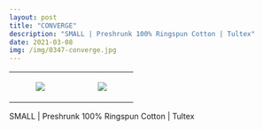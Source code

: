 ```yaml
---
layout: post
title: "CONVERGE"
description: "SMALL | Preshrunk 100% Ringspun Cotton | Tultex"
date: 2021-03-08
img: /img/0347-converge.jpg
---
```




<table style="width:100%;"><tr><td style="vertical-align:top;">
      <figure class="tmblr-full" data-orig-height="2048" data-orig-width="1365" data-orig-src="https://concertshirts.netlify.app/shirts/0347/0347-01.jpg"><img src="https://64.media.tumblr.com/4b45d4e53fdff5ff2a056c0e08e24592/05512c88258b0c3f-9b/s540x810/f518d70e3d17e43bbadee4a464399100e29e54da.jpg" data-orig-height="2048" data-orig-width="1365" data-orig-src="https://concertshirts.netlify.app/shirts/0347/0347-01.jpg"/></figure></td>
    <td style="vertical-align:top;">
      <figure class="tmblr-full" data-orig-height="2048" data-orig-width="1365" data-orig-src="https://concertshirts.netlify.app/shirts/0347/0347-02.jpg"><img src="https://64.media.tumblr.com/fc21134527051210d2489a32767f419f/05512c88258b0c3f-0c/s540x810/5bcf596b5a9e49cd7c3fc864ec97766c11eb619b.jpg" data-orig-height="2048" data-orig-width="1365" data-orig-src="https://concertshirts.netlify.app/shirts/0347/0347-02.jpg"/></figure></td>
  </tr></table><p>
  SMALL | Preshrunk 100% Ringspun Cotton | Tultex
</p>
